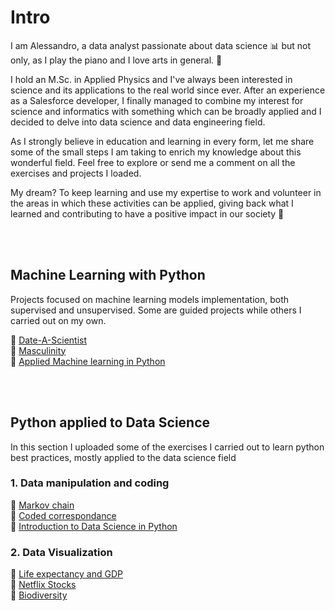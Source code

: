 # Intro

I am Alessandro, a data analyst passionate about data science 📊 but not only, as I play the piano and I love arts in general. 🎼

I hold an M.Sc. in Applied Physics and I've always been interested in science and its applications to the real world since ever. After an experience as a Salesforce developer, I finally managed to combine my interest for science and informatics with something which can be broadly applied and I decided to delve into data science and data engineering field.

As I strongly believe in education and learning in every form, let me share some of the small steps I am taking to enrich my knowledge about this wonderful field. Feel free to explore or send me a comment on all the exercises and projects I loaded.

My dream? To keep learning and use my expertise to work and volunteer in the areas in which these activities can be applied, giving back what I learned and contributing to have a positive impact in our society 🙂  

<br/>
<br/>

## Machine Learning with Python

Projects focused on machine learning models implementation, both supervised and unsupervised. Some are guided projects while others I carried out on my own.

:blue_book: [Date-A-Scientist](https://github.com/AleGuarnieri/aleguarnieri.github.io/tree/master/Date-a-Scientist)  
:orange_book: [Masculinity](https://github.com/AleGuarnieri/aleguarnieri.github.io/tree/master/Masculinity)  
:green_book: [Applied Machine learning in Python](https://github.com/AleGuarnieri/aleguarnieri.github.io/tree/master/Applied%20Machine%20learning%20in%20Python)  

<br/>
<br/>

## Python applied to Data Science

In this section I uploaded some of the exercises I carried out to learn python best practices, mostly applied to the data science field

### 1. Data manipulation and coding
:orange_book: [Markov chain](https://github.com/AleGuarnieri/aleguarnieri.github.io/tree/master/Python_Capstone_Project)  
:green_book: [Coded correspondance](https://github.com/AleGuarnieri/aleguarnieri.github.io/tree/master/Coded%20correspondence)  
:ledger: [Introduction to Data Science in Python](https://github.com/AleGuarnieri/aleguarnieri.github.io/tree/master/Introduction%20to%20Data%20Science%20in%20Python)  

### 2. Data Visualization
:green_book: [Life expectancy and GDP](https://github.com/AleGuarnieri/aleguarnieri.github.io/tree/master/Life%20expectancy%20and%20GDP)  
:ledger: [Netflix Stocks](https://github.com/AleGuarnieri/aleguarnieri.github.io/tree/master/Netflix%20Stocks)  
:blue_book: [Biodiversity](https://github.com/AleGuarnieri/aleguarnieri.github.io/tree/master/Biodiversity)  
